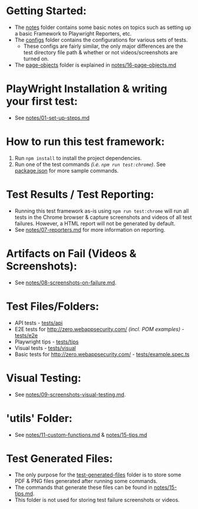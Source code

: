 # Getting Started:

- The [notes](notes) folder contains some basic notes on topics such as setting up a basic Framework to Playwright Reporters, etc.
- The [configs](configs) folder contains the configurations for various sets of tests.
  - These configs are fairly similar, the only major differences are the test directory file path & whether or not videos/screenshots are turned on.
- The [page-objects](page-objects) folder is explained in [notes/16-page-objects.md](notes/16-page-objects.md)

# PlayWright Installation & writing your first test:

- See [notes/01-set-up-steps.md](notes/01-set-up-steps.md)

# How to run this test framework:

1. Run `npm install` to install the project dependencies.
2. Run one of the test commands _(i.e. `npm run test:chrome`)_. See [package.json](package.json) for more sample commands.

# Test Results / Test Reporting:

- Running this test framework as-is using `npm run test:chrome` will run all tests in the Chrome browser & capture screenshots and videos of all test failures. However, a HTML report will not be generated by default.
- See [notes/07-reporters.md](notes/07-reporters.md) for more information on reporting.

# Artifacts on Fail (Videos & Screenshots):

- See [notes/08-screenshots-on-failure.md](notes/08-screenshots-on-failure.md).

# Test Files/Folders:

- API tests - [tests/api](tests/api)
- E2E tests for http://zero.webappsecurity.com/ _(incl. POM examples)_ - [tests/e2e](tests/e2e)
- Playwright tips - [tests/tips](tests/tips)
- Visual tests - [tests/visual](tests/visual)
- Basic tests for http://zero.webappsecurity.com/ - [tests/example.spec.ts](tests/example.spec.ts)

# Visual Testing:

- See [notes/09-screenshots-visual-testing.md](notes/09-screenshots-visual-testing.md).

# 'utils' Folder:

- See [notes/11-custom-functions.md](notes/11-custom-functions.md) & [notes/15-tips.md](notes/15-tips.md)

# Test Generated Files:

- The only purpose for the [test-generated-files](test-generated-files) folder is to store some PDF & PNG files generated after running some commands.
- The commands that generate these files can be found in [notes/15-tips.md](notes/15-tips.md).
- This folder is not used for storing test failure screenshots or videos.
